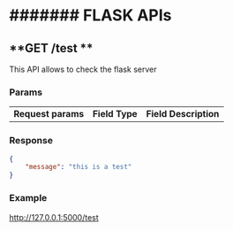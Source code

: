 # ####### FLASK APIs

## **GET /test **

This API allows to check the flask server

### **Params**

<table>
  <tr>
   <td><strong>Request params</strong>
   </td>
   <td><strong>Field Type</strong>
   </td>
   <td><strong>Field Description</strong>
   </td>
  </tr>

</table>


### **Response**
```json
{
    "message": "this is a test"
}
```

### **Example**

http://127.0.0.1:5000/test
